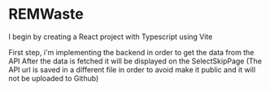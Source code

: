 # REMWaste

I begin by creating a React project with Typescript using Vite

First step, i'm implementing the backend in order to get the data from the API
After the data is fetched it will be displayed on the SelectSkipPage
(The API url is saved in a different file in order to avoid make it public and it will not be uploaded to Github)